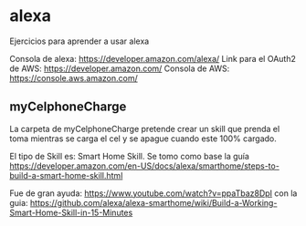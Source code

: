 # alexa
Ejercicios para aprender a usar alexa

Consola de alexa: https://developer.amazon.com/alexa/ Link para el OAuth2 de AWS: https://developer.amazon.com/ Consola de AWS: https://console.aws.amazon.com/

<h2> myCelphoneCharge </h2>
La carpeta de myCelphoneCharge pretende crear un skill que prenda el toma mientras se carga el cel y se apague cuando este 100% cargado.

El tipo de Skill es: Smart Home Skill. Se tomo como base la guía https://developer.amazon.com/en-US/docs/alexa/smarthome/steps-to-build-a-smart-home-skill.html

Fue de gran ayuda: https://www.youtube.com/watch?v=ppaTbaz8DpI con la guia: https://github.com/alexa/alexa-smarthome/wiki/Build-a-Working-Smart-Home-Skill-in-15-Minutes
